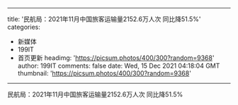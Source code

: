 
---
title: '民航局：2021年11月中国旅客运输量2152.6万人次  同比降51.5%'
categories: 
 - 新媒体
 - 199IT
 - 首页更新
headimg: 'https://picsum.photos/400/300?random=9368'
author: 199IT
comments: false
date: Wed, 15 Dec 2021 04:18:04 GMT
thumbnail: 'https://picsum.photos/400/300?random=9368'
---

<div>   
民航局：2021年11月中国旅客运输量2152.6万人次  同比降51.5%  
</div>
            